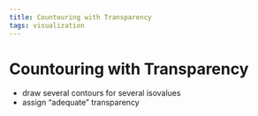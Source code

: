```yaml
---
title: Countouring with Transparency
tags: visualization
---
```


# Countouring with Transparency
- draw several contours for several isovalues
- assign “adequate” transparency










































































